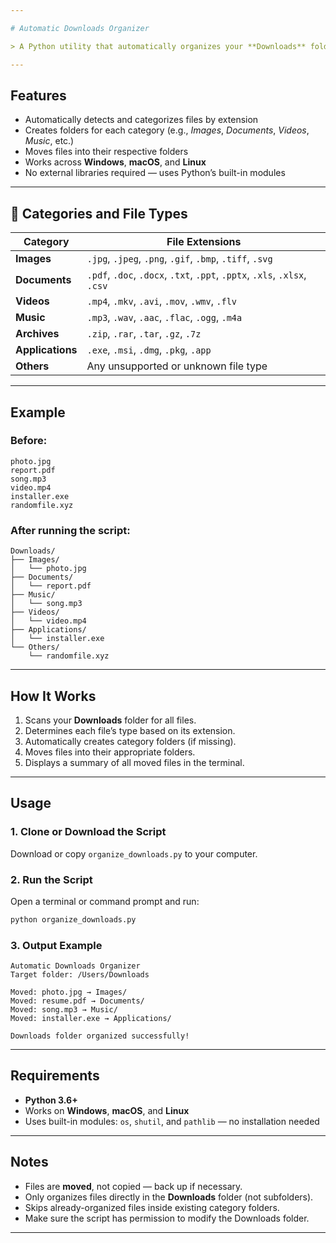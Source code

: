 ```yaml
---

# Automatic Downloads Organizer

> A Python utility that automatically organizes your **Downloads** folder by moving files into categorized subfolders based on their type.

---
```


## Features

* Automatically detects and categorizes files by extension
* Creates folders for each category (e.g., *Images*, *Documents*, *Videos*, *Music*, etc.)
* Moves files into their respective folders
* Works across **Windows**, **macOS**, and **Linux**
* No external libraries required — uses Python’s built-in modules

---

## 🧩 Categories and File Types

| Category         | File Extensions                                                           |
| ---------------- | ------------------------------------------------------------------------- |
| **Images**       | `.jpg`, `.jpeg`, `.png`, `.gif`, `.bmp`, `.tiff`, `.svg`                  |
| **Documents**    | `.pdf`, `.doc`, `.docx`, `.txt`, `.ppt`, `.pptx`, `.xls`, `.xlsx`, `.csv` |
| **Videos**       | `.mp4`, `.mkv`, `.avi`, `.mov`, `.wmv`, `.flv`                            |
| **Music**        | `.mp3`, `.wav`, `.aac`, `.flac`, `.ogg`, `.m4a`                           |
| **Archives**     | `.zip`, `.rar`, `.tar`, `.gz`, `.7z`                                      |
| **Applications** | `.exe`, `.msi`, `.dmg`, `.pkg`, `.app`                                    |
| **Others**       | Any unsupported or unknown file type                                      |

---

## Example

### Before:

```
photo.jpg
report.pdf
song.mp3
video.mp4
installer.exe
randomfile.xyz
```

### After running the script:

```
Downloads/
├── Images/
│   └── photo.jpg
├── Documents/
│   └── report.pdf
├── Music/
│   └── song.mp3
├── Videos/
│   └── video.mp4
├── Applications/
│   └── installer.exe
└── Others/
    └── randomfile.xyz
```

---

## How It Works

1. Scans your **Downloads** folder for all files.
2. Determines each file’s type based on its extension.
3. Automatically creates category folders (if missing).
4. Moves files into their appropriate folders.
5. Displays a summary of all moved files in the terminal.

---

## Usage

### 1. Clone or Download the Script

Download or copy `organize_downloads.py` to your computer.

### 2. Run the Script

Open a terminal or command prompt and run:

```bash
python organize_downloads.py
```

### 3. Output Example

```
Automatic Downloads Organizer
Target folder: /Users/Downloads

Moved: photo.jpg → Images/
Moved: resume.pdf → Documents/
Moved: song.mp3 → Music/
Moved: installer.exe → Applications/

Downloads folder organized successfully!
```

---

## Requirements

* **Python 3.6+**
* Works on **Windows**, **macOS**, and **Linux**
* Uses built-in modules: `os`, `shutil`, and `pathlib` — no installation needed

---

## Notes

* Files are **moved**, not copied — back up if necessary.
* Only organizes files directly in the **Downloads** folder (not subfolders).
* Skips already-organized files inside existing category folders.
* Make sure the script has permission to modify the Downloads folder.

---
